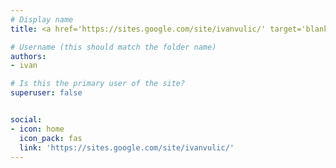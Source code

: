 ```yaml
---
# Display name
title: <a href='https://sites.google.com/site/ivanvulic/' target='blank'>Ivan Vulić</a>

# Username (this should match the folder name)
authors:
- ivan

# Is this the primary user of the site?
superuser: false


social:
- icon: home
  icon_pack: fas
  link: 'https://sites.google.com/site/ivanvulic/'
---
```

